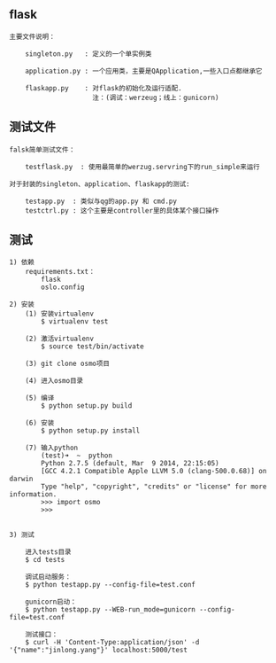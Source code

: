 ## flask

    主要文件说明：

        singleton.py   : 定义的一个单实例类

        application.py : 一个应用类，主要是QApplication,一些入口点都继承它

        flaskapp.py    : 对flask的初始化及运行适配.
                         注：(调试：werzeug；线上：gunicorn)

## 测试文件

    falsk简单测试文件：

        testflask.py  : 使用最简单的werzug.servring下的run_simple来运行

    对于封装的singleton、application、flaskapp的测试:

        testapp.py  : 类似与qg的app.py 和 cmd.py
        testctrl.py : 这个主要是controller里的具体某个接口操作


## 测试

    1) 依赖
        requirements.txt：
            flask
            oslo.config

    2) 安装
        (1) 安装virtualenv
            $ virtualenv test

        (2) 激活virtualenv
            $ source test/bin/activate

        (3) git clone osmo项目

        (4) 进入osmo目录

        (5) 编译
            $ python setup.py build

        (6) 安装
            $ python setup.py install

        (7) 输入python
            (test)➜  ~  python
            Python 2.7.5 (default, Mar  9 2014, 22:15:05)
            [GCC 4.2.1 Compatible Apple LLVM 5.0 (clang-500.0.68)] on darwin
            Type "help", "copyright", "credits" or "license" for more information.
            >>> import osmo
            >>>


    3) 测试

        进入tests目录
        $ cd tests

        调试启动服务：
        $ python testapp.py --config-file=test.conf

        gunicorn启动：
        $ python testapp.py --WEB-run_mode=gunicorn --config-file=test.conf

        测试接口：
        $ curl -H 'Content-Type:application/json' -d '{"name":"jinlong.yang"}' localhost:5000/test
